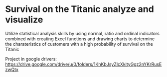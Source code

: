 # Survival on the Titanic analyze and visualize
Utilize statistical analysis skills by using normal, ratio and ordinal indicators combined with creating Excel functions and drawing charts to determine the charateristics of customers with a high probability of survival on the Titanic

Project in google drivers: https://drive.google.com/drive/u/0/folders/1KhKbJsyZIcXkityGgz2nYKrRusEzwQtx
